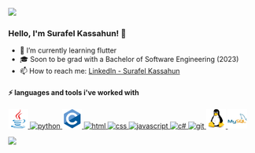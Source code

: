 ![](https://komarev.com/ghpvc/?username=surafel1999&color=blue)

### Hello, I'm Surafel Kassahun! 👋

<!-- - 🔭 I’m currently working on ... -->
<!-- - 👯 I’m looking to collaborate on ... -->
<!-- - 🤔 I’m looking for help with ... -->
<!-- - 💬 Ask me about ... -->
- 🌱 I’m currently learning flutter
- 🎓 Soon to be grad with a Bachelor of Software Engineering (2023)
- 📫 How to reach me: [LinkedIn - Surafel Kassahun](https://www.linkedin.com/in/surafel-kassahun/)
<!-- - ⚡ Fun fact: ... -->
<p></p>
<h4 align="left"> ⚡ languages and tools i've worked with</h3>

<p align="left"> <a href="https://www.java.com" target="_blank"> <img src="https://raw.githubusercontent.com/devicons/devicon/master/icons/java/java-original.svg" alt="java" width="40" height="40"/> </a> <a href="https://www.python.org/" target="_blank"> <img src="https://www.pngrepo.com/png/331553/512/python-package-index.png" alt="python" width="40" height="40"/> </a> <a href="https://www.cprogramming.com/" target="_blank"> <img src="https://raw.githubusercontent.com/devicons/devicon/master/icons/c/c-original.svg" alt="c" width="40" height="40"/> </a> <a href="https://developer.mozilla.org/en-US/docs/Web/HTML" target="_blank"> <img src="https://cdn.pixabay.com/photo/2017/08/05/11/16/logo-2582748_640.png" alt="html" width="40" height="40"/> </a> <a href="https://developer.mozilla.org/en-US/docs/Web/CSS" target="_blank"> <img src="https://cdn.pixabay.com/photo/2017/08/05/11/16/logo-2582747_1280.png" alt="css" width="40" height="40"/> </a> <a href="https://developer.mozilla.org/en-US/docs/Web/JavaScript" target="_blank"> <img src="https://i1.wp.com/www.duomimikry.de/wp-content/uploads/2016/03/js-logo.png?fit=500%2C500g" alt="javascript" width="40" height="40"/> </a> <a href="https://docs.microsoft.com/en-us/dotnet/csharp/" target="_blank"> <img src="https://retail.newhorizonsnigeria.com/wp-content/uploads/2014/07/c-logo.png" alt="c#" width="40" height="40"/> <a href="https://git-scm.com/" target="_blank"> <img src="https://www.vectorlogo.zone/logos/git-scm/git-scm-icon.svg" alt="git" width="40" height="40"/> </a> <a href="https://www.linux.org/" target="_blank"> <img src="https://raw.githubusercontent.com/devicons/devicon/master/icons/linux/linux-original.svg" alt="linux" width="40" height="40"/> </a> </a> <a href="https://www.mysql.com/" target="_blank"> <img src="https://raw.githubusercontent.com/devicons/devicon/master/icons/mysql/mysql-original-wordmark.svg" alt="mysql" width="40" height="40"/> </a>
</p>

<img src="https://github-readme-stats.vercel.app/api?username=surafel1999&count_private=true&show_icons=true&title_color=ffffff&icon_color=bb2acf&text_color=daf7dc&bg_color=151515">
